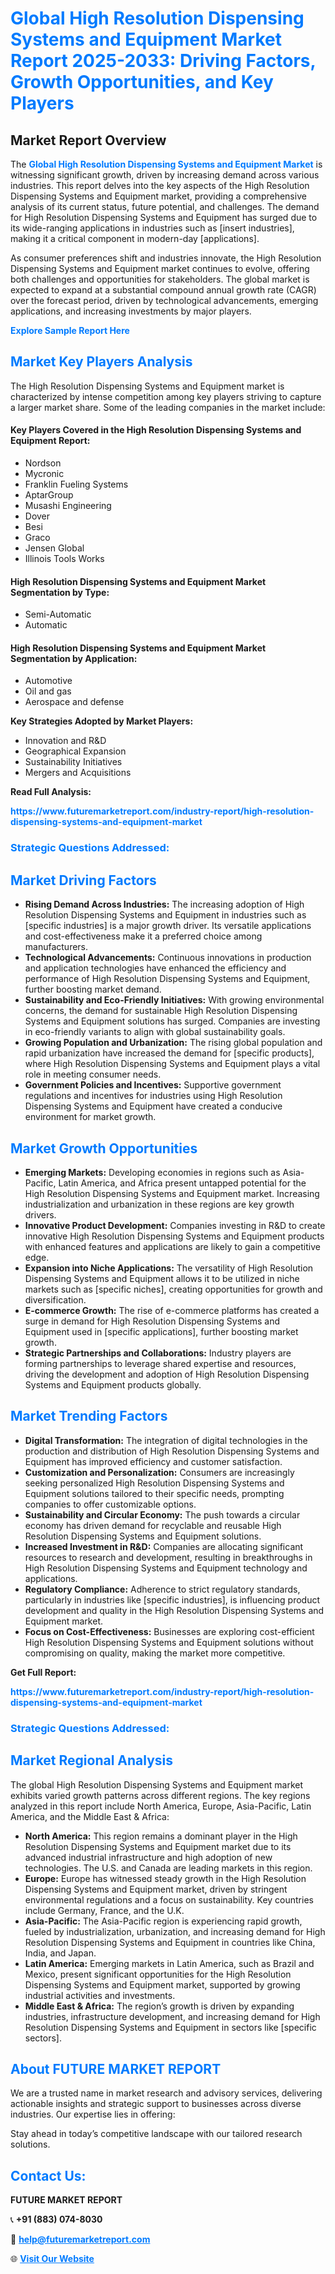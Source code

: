 <h1 style="color: #007BFF;">Global High Resolution Dispensing Systems and Equipment Market Report 2025-2033: Driving Factors, Growth Opportunities, and Key Players</h1>

<section id="overview">
<h2>Market Report Overview</h2>
<p>The <a href="https://www.futuremarketreport.com/industry-report/high-resolution-dispensing-systems-and-equipment-market" style="color: #007BFF; text-decoration: none;"><strong>Global High Resolution Dispensing Systems and Equipment Market</strong></a> is witnessing significant growth, driven by increasing demand across various industries. This report delves into the key aspects of the High Resolution Dispensing Systems and Equipment market, providing a comprehensive analysis of its current status, future potential, and challenges. The demand for High Resolution Dispensing Systems and Equipment has surged due to its wide-ranging applications in industries such as [insert industries], making it a critical component in modern-day [applications].</p>
<p>As consumer preferences shift and industries innovate, the High Resolution Dispensing Systems and Equipment market continues to evolve, offering both challenges and opportunities for stakeholders. The global market is expected to expand at a substantial compound annual growth rate (CAGR) over the forecast period, driven by technological advancements, emerging applications, and increasing investments by major players.</p>
</section>

<section id="overview">
<p><a href="https://www.futuremarketreport.com/request-sample/reportId=75185" style="color: #007BFF; text-decoration: none;"><strong>Explore Sample Report Here</strong></a></p>
</section>

<section id="key-players">
<h2 style="color: #007BFF;">Market Key Players Analysis</h2>
<p>The High Resolution Dispensing Systems and Equipment market is characterized by intense competition among key players striving to capture a larger market share. Some of the leading companies in the market include:</p>
<h4>Key Players Covered in the High Resolution Dispensing Systems and Equipment Report:</h4>
<ul><li>Nordson</li><li>Mycronic</li><li>Franklin Fueling Systems</li><li>AptarGroup</li><li>Musashi Engineering</li><li>Dover</li><li>Besi</li><li>Graco</li><li>Jensen Global</li><li>Illinois Tools Works</li></ul>
<h4>High Resolution Dispensing Systems and Equipment Market Segmentation by Type:</h4>
<ul><li>Semi-Automatic</li><li>Automatic</li></ul>

<h4>High Resolution Dispensing Systems and Equipment Market Segmentation by Application:</h4>
<ul><li>Automotive</li><li>Oil and gas</li><li>Aerospace and defense</li></ul>
<p><strong>Key Strategies Adopted by Market Players:</strong></p>
<ul>
<li>Innovation and R&D</li>
<li>Geographical Expansion</li>
<li>Sustainability Initiatives</li>
<li>Mergers and Acquisitions</li>
</ul>
</section>

<section>
<p><strong>Read Full Analysis: </strong></p><a href="https://www.futuremarketreport.com/industry-report/high-resolution-dispensing-systems-and-equipment-market" style="color: #007BFF; text-decoration: none;"><strong>https://www.futuremarketreport.com/industry-report/high-resolution-dispensing-systems-and-equipment-market</strong></a>
<h3 style="color: #007BFF;">Strategic Questions Addressed:</h3>
</section>

<section id="driving-factors">
<h2 style="color: #007BFF;">Market Driving Factors</h2>
<ul>
<li><strong>Rising Demand Across Industries:</strong> The increasing adoption of High Resolution Dispensing Systems and Equipment in industries such as [specific industries] is a major growth driver. Its versatile applications and cost-effectiveness make it a preferred choice among manufacturers.</li>
<li><strong>Technological Advancements:</strong> Continuous innovations in production and application technologies have enhanced the efficiency and performance of High Resolution Dispensing Systems and Equipment, further boosting market demand.</li>
<li><strong>Sustainability and Eco-Friendly Initiatives:</strong> With growing environmental concerns, the demand for sustainable High Resolution Dispensing Systems and Equipment solutions has surged. Companies are investing in eco-friendly variants to align with global sustainability goals.</li>
<li><strong>Growing Population and Urbanization:</strong> The rising global population and rapid urbanization have increased the demand for [specific products], where High Resolution Dispensing Systems and Equipment plays a vital role in meeting consumer needs.</li>
<li><strong>Government Policies and Incentives:</strong> Supportive government regulations and incentives for industries using High Resolution Dispensing Systems and Equipment have created a conducive environment for market growth.</li>
</ul>
</section>

<section id="growth-opportunities">
<h2 style="color: #007BFF;">Market Growth Opportunities</h2>
<ul>
<li><strong>Emerging Markets:</strong> Developing economies in regions such as Asia-Pacific, Latin America, and Africa present untapped potential for the High Resolution Dispensing Systems and Equipment market. Increasing industrialization and urbanization in these regions are key growth drivers.</li>
<li><strong>Innovative Product Development:</strong> Companies investing in R&D to create innovative High Resolution Dispensing Systems and Equipment products with enhanced features and applications are likely to gain a competitive edge.</li>
<li><strong>Expansion into Niche Applications:</strong> The versatility of High Resolution Dispensing Systems and Equipment allows it to be utilized in niche markets such as [specific niches], creating opportunities for growth and diversification.</li>
<li><strong>E-commerce Growth:</strong> The rise of e-commerce platforms has created a surge in demand for High Resolution Dispensing Systems and Equipment used in [specific applications], further boosting market growth.</li>
<li><strong>Strategic Partnerships and Collaborations:</strong> Industry players are forming partnerships to leverage shared expertise and resources, driving the development and adoption of High Resolution Dispensing Systems and Equipment products globally.</li>
</ul>
</section>

<section id="trending-factors">
<h2 style="color: #007BFF;">Market Trending Factors</h2>
<ul>
<li><strong>Digital Transformation:</strong> The integration of digital technologies in the production and distribution of High Resolution Dispensing Systems and Equipment has improved efficiency and customer satisfaction.</li>
<li><strong>Customization and Personalization:</strong> Consumers are increasingly seeking personalized High Resolution Dispensing Systems and Equipment solutions tailored to their specific needs, prompting companies to offer customizable options.</li>
<li><strong>Sustainability and Circular Economy:</strong> The push towards a circular economy has driven demand for recyclable and reusable High Resolution Dispensing Systems and Equipment solutions.</li>
<li><strong>Increased Investment in R&D:</strong> Companies are allocating significant resources to research and development, resulting in breakthroughs in High Resolution Dispensing Systems and Equipment technology and applications.</li>
<li><strong>Regulatory Compliance:</strong> Adherence to strict regulatory standards, particularly in industries like [specific industries], is influencing product development and quality in the High Resolution Dispensing Systems and Equipment market.</li>
<li><strong>Focus on Cost-Effectiveness:</strong> Businesses are exploring cost-efficient High Resolution Dispensing Systems and Equipment solutions without compromising on quality, making the market more competitive.</li>
</ul>
</section>

<section>
<p><strong>Get Full Report: </strong></p><a href="https://www.futuremarketreport.com/industry-report/high-resolution-dispensing-systems-and-equipment-market" style="color: #007BFF; text-decoration: none;"><strong>https://www.futuremarketreport.com/industry-report/high-resolution-dispensing-systems-and-equipment-market</strong></a>
<h3 style="color: #007BFF;">Strategic Questions Addressed:</h3>
</section>


<section id="regional-analysis">
<h2 style="color: #007BFF;">Market Regional Analysis</h2>
<p>The global High Resolution Dispensing Systems and Equipment market exhibits varied growth patterns across different regions. The key regions analyzed in this report include North America, Europe, Asia-Pacific, Latin America, and the Middle East & Africa:</p>
<ul>
<li><strong>North America:</strong> This region remains a dominant player in the High Resolution Dispensing Systems and Equipment market due to its advanced industrial infrastructure and high adoption of new technologies. The U.S. and Canada are leading markets in this region.</li>
<li><strong>Europe:</strong> Europe has witnessed steady growth in the High Resolution Dispensing Systems and Equipment market, driven by stringent environmental regulations and a focus on sustainability. Key countries include Germany, France, and the U.K.</li>
<li><strong>Asia-Pacific:</strong> The Asia-Pacific region is experiencing rapid growth, fueled by industrialization, urbanization, and increasing demand for High Resolution Dispensing Systems and Equipment in countries like China, India, and Japan.</li>
<li><strong>Latin America:</strong> Emerging markets in Latin America, such as Brazil and Mexico, present significant opportunities for the High Resolution Dispensing Systems and Equipment market, supported by growing industrial activities and investments.</li>
<li><strong>Middle East & Africa:</strong> The region’s growth is driven by expanding industries, infrastructure development, and increasing demand for High Resolution Dispensing Systems and Equipment in sectors like [specific sectors].</li>
</ul>
</section>

<footer>
<h2 style="color: #007BFF;">About FUTURE MARKET REPORT</h2>
<p>We are a trusted name in market research and advisory services, delivering actionable insights and strategic support to businesses across diverse industries. Our expertise lies in offering:</p>

<p>Stay ahead in today’s competitive landscape with our tailored research solutions.</p>

<h2 style="color: #007BFF;">Contact Us:</h2>
<p><strong>FUTURE MARKET REPORT</strong></p>
<p>📞 <strong>+91 (883) 074-8030</strong></p>
<p>📧 <strong><a href="mailto:help@futuremarketreport.com" style="color: #007BFF;">help@futuremarketreport.com</a></strong></p>
<p>🌐 <strong><a href="https://www.futuremarketreport.com/" style="color: #007BFF;">Visit Our Website</a></strong></p>
</footer>